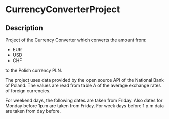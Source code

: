 # CurrencyConverterProject
## Description
Project of the Currency Converter which converts the amount from:
- EUR
- USD
- CHF

to the Polish currency PLN. 

The project uses data provided by the open source API of the National Bank of Poland. The values are read from table A of the average exchange rates of foreign currencies.

For weekend days, the following dates are taken from Friday.
Also dates for Monday before 1p.m are taken from Friday. 
For week days before 1 p.m data are taken from day before.



